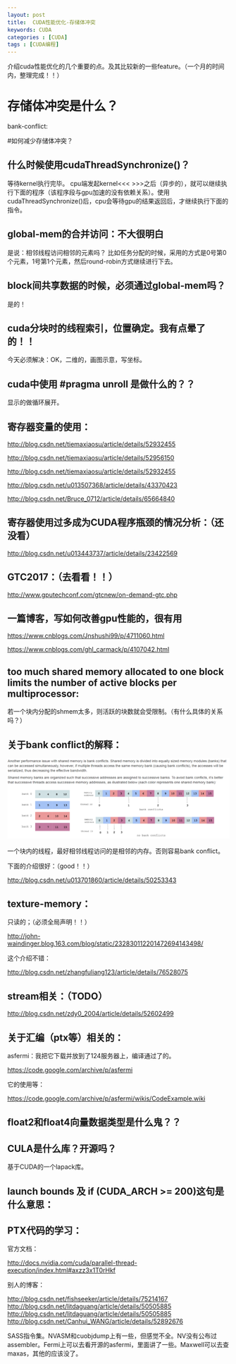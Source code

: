 ```yaml
---
layout: post
title:  CUDA性能优化-存储体冲突
keywords: CUDA
categories : [CUDA]
tags : [CUDA编程]
---
```


介绍cuda性能优化的几个重要的点。及其比较新的一些feature。（一个月的时间内，整理完成！！）


# 存储体冲突是什么？

bank-conflict:


#如何减少存储体冲突？



## 什么时候使用cudaThreadSynchronize()？

等待kernel执行完毕。
cpu端发起kernel<<< >>>之后（异步的），就可以继续执行下面的程序（该程序段与gpu加速的没有依赖关系）。使用
cudaThreadSynchronize()后，cpu会等待gpu的结果返回后，才继续执行下面的指令。

## global-mem的合并访问：不大很明白

是说：相邻线程访问相邻的元素吗？
比如任务分配的时候，采用的方式是0号第0个元素，1号第1个元素，然后round-robin方式继续进行下去。

## block间共享数据的时候，必须通过global-mem吗？

是的！


## cuda分块时的线程索引，位置确定。我有点晕了的！！


今天必须解决：OK，二维的，画图示意，写坐标。



## cuda中使用 #pragma unroll 是做什么的？？

显示的做循环展开。

## 寄存器变量的使用：

http://blog.csdn.net/tiemaxiaosu/article/details/52932455

http://blog.csdn.net/tiemaxiaosu/article/details/52956150

http://blog.csdn.net/tiemaxiaosu/article/details/52932455

http://blog.csdn.net/u013507368/article/details/43370423

http://blog.csdn.net/Bruce_0712/article/details/65664840


## 寄存器使用过多成为CUDA程序瓶颈的情况分析：（还没看）

http://blog.csdn.net/u013443737/article/details/23422569


## GTC2017：（去看看！！）

http://www.gputechconf.com/gtcnew/on-demand-gtc.php



## 一篇博客，写如何改善gpu性能的，很有用

https://www.cnblogs.com/Jnshushi99/p/4711060.html

https://www.cnblogs.com/ghl_carmack/p/4107042.html



## too much shared memory allocated to one block limits the number of active blocks per multiprocessor:

若一个块内分配的shmem太多，则活跃的块数就会受限制。（有什么具体的关系吗？）



## 关于bank conflict的解释：

![](/images/cuda/bank-conflict.png)

一个块内的线程，最好相邻线程访问的是相邻的内存。否则容易bank conflict。


下面的介绍很好：（good！！）

http://blog.csdn.net/u013701860/article/details/50253343



## texture-memory：

只读的；（必须全局声明！！）

http://john-waindinger.blog.163.com/blog/static/232830112201472694143498/

这个介绍不错：


http://blog.csdn.net/zhangfuliang123/article/details/76528075


## stream相关：（TODO）

http://blog.csdn.net/zdy0_2004/article/details/52602499


## 关于汇编（ptx等）相关的：

asfermi：我把它下载并放到了124服务器上，编译通过了的。

https://code.google.com/archive/p/asfermi

它的使用等：

https://code.google.com/archive/p/asfermi/wikis/CodeExample.wiki



## float2和float4向量数据类型是什么鬼？？




## CULA是什么库？开源吗？

基于CUDA的一个lapack库。


## launch bounds  及  if (__CUDA_ARCH__ >= 200)这句是什么意思：


## PTX代码的学习：

官方文档：

http://docs.nvidia.com/cuda/parallel-thread-execution/index.html#axzz3x1T0rHkf

别人的博客：

http://blog.csdn.net/fishseeker/article/details/75214167
http://blog.csdn.net/litdaguang/article/details/50505885
http://blog.csdn.net/litdaguang/article/details/50505885
http://blog.csdn.net/Canhui_WANG/article/details/52892676


SASS指令集。NVASM和cuobjdump上有一些，但感觉不全。NV没有公布过assembler。Fermi上可以去看开源的asfermi，里面讲了一些。Maxwell可以去查maxas，其他的应该没了。








